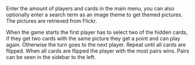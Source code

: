 Enter the amount of players and cards in the main menu, you can also optionally enter a search term as an image theme to get themed pictures. The pictures are retrieved from Flickr.

When the game starts the first player has to select two of the hidden cards, if they get two cards with the same picture they get a point and can play again. Otherwise the turn goes to the next player. Repeat until all cards are flipped. When all cards are flipped the player with the most pairs wins. Pairs can be seen in the sidebar to the left.
